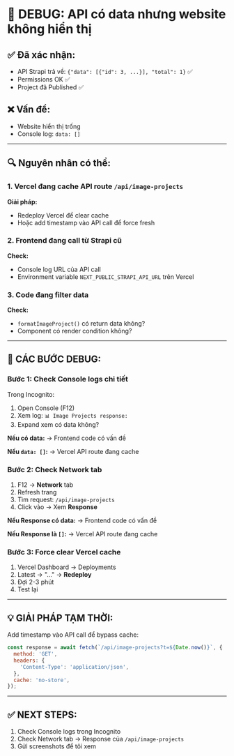 # 🐛 DEBUG: API có data nhưng website không hiển thị

## ✅ Đã xác nhận:
- API Strapi trả về: `{"data": [{"id": 3, ...}], "total": 1}` ✅
- Permissions OK ✅
- Project đã Published ✅

## ❌ Vấn đề:
- Website hiển thị trống
- Console log: `data: []`

---

## 🔍 Nguyên nhân có thể:

### 1. Vercel đang cache API route `/api/image-projects`

**Giải pháp:**
- Redeploy Vercel để clear cache
- Hoặc add timestamp vào API call để force fresh

### 2. Frontend đang call từ Strapi cũ

**Check:**
- Console log URL của API call
- Environment variable `NEXT_PUBLIC_STRAPI_API_URL` trên Vercel

### 3. Code đang filter data

**Check:**
- `formatImageProject()` có return data không?
- Component có render condition không?

---

## 🔧 CÁC BƯỚC DEBUG:

### Bước 1: Check Console logs chi tiết

Trong Incognito:
1. Open Console (F12)
2. Xem log: `📊 Image Projects response:`
3. Expand xem có data không?

**Nếu có data:**
→ Frontend code có vấn đề

**Nếu `data: []`:**
→ Vercel API route đang cache

### Bước 2: Check Network tab

1. F12 → **Network** tab
2. Refresh trang
3. Tìm request: `/api/image-projects`
4. Click vào → Xem **Response**

**Nếu Response có data:**
→ Frontend code có vấn đề

**Nếu Response là `[]`:**
→ Vercel API route đang cache

### Bước 3: Force clear Vercel cache

1. Vercel Dashboard → Deployments
2. Latest → "..." → **Redeploy**
3. Đợi 2-3 phút
4. Test lại

---

## 💡 GIẢI PHÁP TẠM THỜI:

Add timestamp vào API call để bypass cache:

```javascript
const response = await fetch(`/api/image-projects?t=${Date.now()}`, {
  method: 'GET',
  headers: {
    'Content-Type': 'application/json',
  },
  cache: 'no-store',
});
```

---

## ✅ NEXT STEPS:

1. Check Console logs trong Incognito
2. Check Network tab → Response của `/api/image-projects`
3. Gửi screenshots để tôi xem


